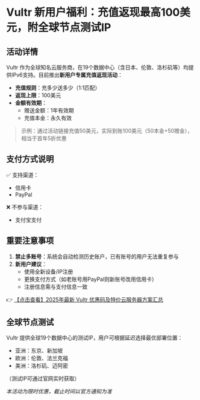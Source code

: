 # Vultr 新用户福利：充值返现最高100美元，附全球节点测试IP

## 活动详情
Vultr 作为全球知名云服务商，在19个数据中心（含日本、伦敦、洛杉矶等）均提供IPv6支持。目前推出**新用户专属充值返现活动**：

- **充值规则**：充多少送多少（1:1匹配）
- **返现上限**：100美元
- **金额有效期**：
  - 赠送金额：1年有效期
  - 充值本金：永久有效

> 示例：通过活动链接充值50美元，实际到账100美元（50本金+50赠金），相当于首年5折优惠

## 支付方式说明
✅ 支持渠道：
- 信用卡
- PayPal

❌ 不参与渠道：
- 支付宝支付

## 重要注意事项
1. **禁止多账号**：系统会自动检测历史账户，已有账号的用户无法重复参与
2. **新用户建议**：
   - 使用全新设备/IP注册
   - 更换支付方式（如老账号用PayPal则新账号改用信用卡）
   - 注册信息需与支付信息一致

👉 [【点击查看】2025年最新 Vultr 优惠码及特价云服务器方案汇总](https://bit.ly/VuLtr)

## 全球节点测试
Vultr 提供全球19个数据中心的测试IP，用户可根据延迟选择最优部署位置：
- 亚洲：东京、新加坡
- 欧洲：伦敦、法兰克福
- 美洲：洛杉矶、迈阿密

（测试IP可通过官网实时获取）

*本活动为限时优惠，截止时间以官方通知为准*